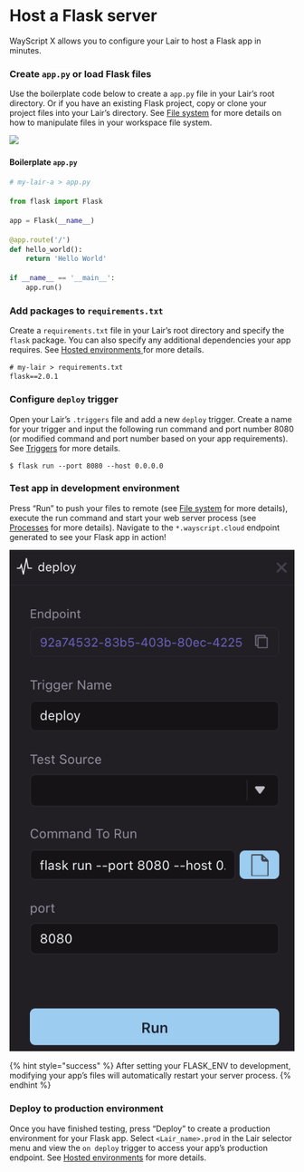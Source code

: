 # Host a Flask server

WayScript X allows you to configure your Lair to host a Flask app in minutes.

### Create `app.py` or load Flask files

Use the boilerplate code below to create a `app.py` file in your Lair’s root directory. Or if you have an existing Flask project, copy or clone your project files into your Lair’s directory. See [File system](../building-tools/file-system.md) for more details on how to manipulate files in your workspace file system.

![](https://codahosted.io/docs/2kDMDaZ6QP/blobs/bl-Iqkx-tphjD/3d584a55f32dbc8c4e8cf462e3eb9867bbcaf47440586f29d25f94abb1d90be28f4433566d59fc5bfeef80fb761d4e93785f99ec6a64bd561d70e8c2785ae52f342dcf4729de3a496500f8f7ee8d21e20f6ee3321ca9844abc41275391641b8d1fff3ebe)

#### Boilerplate `app.py`

```python
# my-lair-a > app.py

from flask import Flask

app = Flask(__name__)

@app.route('/')
def hello_world():
    return 'Hello World'
    
if __name__ == '__main__':
    app.run()
```

### Add packages to `requirements.txt`

Create a `requirements.txt` file in your Lair’s root directory and specify the `flask` package. You can also specify any additional dependencies your app requires. See [Hosted environments ](../managing-tools/environments.md)for more details.

```text
# my-lair > requirements.txt
flask==2.0.1
```

### Configure `deploy` trigger

Open your Lair’s `.triggers` file and add a new `deploy` trigger. Create a name for your trigger and input the following run command and port number 8080 \(or modified command and port number based on your app requirements\). See [Triggers](../building-tools/triggers.md) for more details.

```text
$ flask run --port 8080 --host 0.0.0.0
```

### Test app in development environment

Press “Run” to push your files to remote \(see [File system](../building-tools/file-system.md) for more details\), execute the run command and start your web server process \(see [Processes](../testing-and-visiblity/processes.md) for more details\). Navigate to the `*.wayscript.cloud` endpoint generated to see your Flask app in action!

![](../.gitbook/assets/flask-app-settings-preview.png)

{% hint style="success" %}
After setting your FLASK\_ENV to development, modifying your app’s files will automatically restart your server process.
{% endhint %}

### Deploy to production environment

Once you have finished testing, press “Deploy” to create a production environment for your Flask app. Select `<Lair_name>.prod` in the Lair selector menu and view the `on deploy` trigger to access your app’s production endpoint. See [Hosted environments](../managing-tools/environments.md) for more details.

